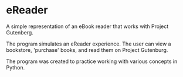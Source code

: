 # eReader
A simple representation of an eBook reader that works with Project Gutenberg.

The program simulates an eReader experience. The user can view a bookstore, 'purchase' books, and read them on Project Gutenburg. 

The program was created to practice working with various concepts in Python.
